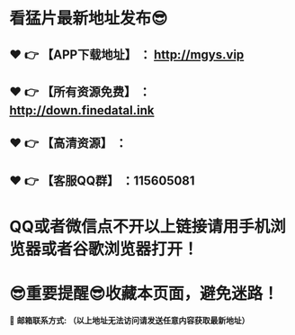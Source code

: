 # 看猛片最新地址发布:sunglasses:
:heart: :point_right: 【APP下载地址】 ：	http://mgys.vip
------
:heart: :point_right: 【所有资源免费】 ： http://down.finedatal.ink
------
:heart: :point_right: 【高清资源】 ：
------
:heart: :point_right: 【客服QQ群】 ：115605081
------
# QQ或者微信点不开以上链接请用手机浏览器或者谷歌浏览器打开！
# :sunglasses:重要提醒:sunglasses:收藏本页面，避免迷路！
:e-mail: __邮箱联系方式: （以上地址无法访问请发送任意内容获取最新地址）__
